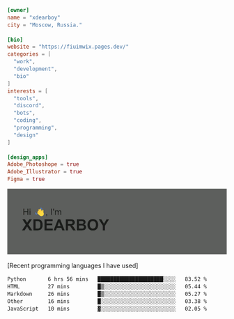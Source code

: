 
```toml
[owner]
name = "xdearboy"
city = "Moscow, Russia."

[bio]
website = "https://fiuimwix.pages.dev/"
categories = [
  "work",
  "development",
  "bio"
]
interests = [
  "tools",
  "discord",
  "bots",
  "coding",
  "programming",
  "design"
]

[design_apps]
Adobe_Photoshope = true
Adobe_Illustrator = true
Figma = true
```

<img src="header.png" alt="xdearboy">

[Recent programming languages I have used]

<!--START_SECTION:waka-->

```txt
Python       6 hrs 56 mins   █████████████████████░░░░   83.52 %
HTML         27 mins         █▒░░░░░░░░░░░░░░░░░░░░░░░   05.44 %
Markdown     26 mins         █▒░░░░░░░░░░░░░░░░░░░░░░░   05.27 %
Other        16 mins         █░░░░░░░░░░░░░░░░░░░░░░░░   03.38 %
JavaScript   10 mins         ▓░░░░░░░░░░░░░░░░░░░░░░░░   02.05 %
```

<!--END_SECTION:waka-->
